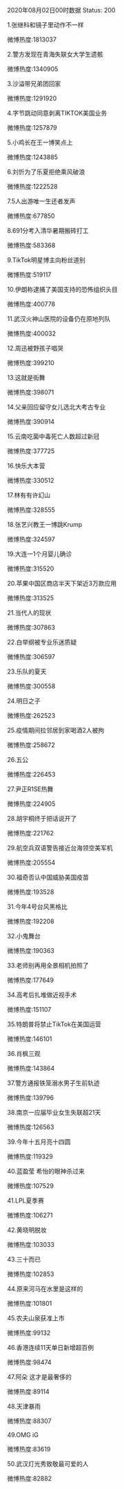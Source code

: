 2020年08月02日00时数据
Status: 200

1.张继科和镜子里动作不一样

微博热度:1813037

2.警方发现在青海失联女大学生遗骸

微博热度:1340905

3.沙溢带兄弟团回家

微博热度:1291920

4.字节跳动同意剥离TIKTOK美国业务

微博热度:1257879

5.小鸡长在王一博笑点上

微博热度:1243885

6.刘忻为了乐夏拒绝乘风破浪

微博热度:1222528

7.5人出游唯一生还者发声

微博热度:677850

8.691分考入清华暑期搬砖打工

微博热度:583368

9.TikTok明星博主向粉丝道别

微博热度:519117

10.伊朗称逮捕了美国支持的恐怖组织头目

微博热度:400778

11.武汉火神山医院的设备仍在原地列队

微博热度:400032

12.周迅被野孩子唱哭

微博热度:399210

13.这就是街舞

微博热度:398071

14.父亲回应留守女儿选北大考古专业

微博热度:390914

15.云南吃菌中毒死亡人数超过新冠

微博热度:377725

16.快乐大本营

微博热度:330512

17.林有有许幻山

微博热度:328555

18.张艺兴教王一博跳Krump

微博热度:324597

19.大连一1个月婴儿确诊

微博热度:315520

20.苹果中国区商店半天下架近3万款应用

微博热度:313525

21.当代人的现状

微博热度:307863

22.白举纲被专业乐迷质疑

微博热度:306597

23.乐队的夏天

微博热度:300558

24.明日之子

微博热度:262523

25.疫情期间拉邻居到家喝酒2人被拘

微博热度:258672

26.五公

微博热度:226453

27.尹正R1SE热舞

微博热度:224905

28.胡宇桐终于把话说开了

微博热度:221762

29.航空兵双语警告接近台海领空美军机

微博热度:205554

30.福奇否认中国威胁美国疫苗

微博热度:193528

31.今年4号台风黑格比

微博热度:192208

32.小鬼舞台

微博热度:190363

33.老师别再用全景相机拍照了

微博热度:177649

34.高考后扎堆做近视手术

微博热度:151107

35.特朗普将禁止TikTok在美国运营

微博热度:146101

36.肖枫三观

微博热度:143864

37.警方通报铁笼溺水男子生前轨迹

微博热度:139796

38.南京一应届毕业女生失联超21天

微博热度:126563

39.今年十五月亮十四圆

微博热度:119329

40.蓝盈莹 希怡的眼神杀过来

微博热度:107529

41.LPL夏季赛

微博热度:106271

42.黄晓明脱妆

微博热度:103033

43.三十而已

微博热度:102853

44.原来河马在水里是这样的

微博热度:101801

45.农夫山泉获准上市

微博热度:99132

46.香港连续11天单日新增超百例

微博热度:98474

47.阿朵 这才是最奢侈的

微博热度:89114

48.天津暴雨

微博热度:88307

49.OMG iG

微博热度:83619

50.武汉灯光秀致敬最可爱的人

微博热度:82882

